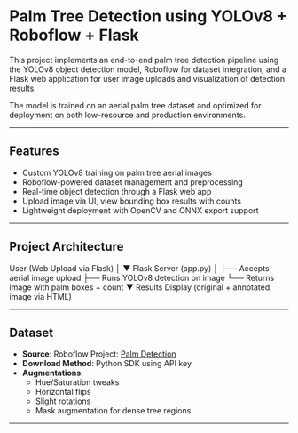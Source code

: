 # Palm Tree Detection using YOLOv8 + Roboflow + Flask

This project implements an end-to-end palm tree detection pipeline using the YOLOv8 object detection model, Roboflow for dataset integration, and a Flask web application for user image uploads and visualization of detection results.

The model is trained on an aerial palm tree dataset and optimized for deployment on both low-resource and production environments.

---

## Features

- Custom YOLOv8 training on palm tree aerial images
- Roboflow-powered dataset management and preprocessing
- Real-time object detection through a Flask web app
- Upload image via UI, view bounding box results with counts
- Lightweight deployment with OpenCV and ONNX export support

---

## Project Architecture

User (Web Upload via Flask) │ ▼ Flask Server (app.py) │ ├── Accepts aerial image upload ├── Runs YOLOv8 detection on image └── Returns image with palm boxes + count ▼ Results Display (original + annotated image via HTML)

---

## Dataset

- **Source**: Roboflow Project: [Palm Detection](https://universe.roboflow.com/nur-byq0f/palm-detection-4qh3m)
- **Download Method**: Python SDK using API key
- **Augmentations**:
  - Hue/Saturation tweaks
  - Horizontal flips
  - Slight rotations
  - Mask augmentation for dense tree regions

---



